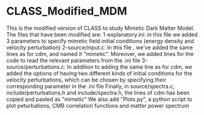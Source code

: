 # CLASS_Modified_MDM
This is the modified version of CLASS to study Mimetic Dark Matter Model. The files that have been modified are:
1-explanatory.ini: in this file we added 3 parameters to specify mimetic field initial conditions (energy density and velocity perturbation)
2-source/input.c: In this file , we've added the same lines as for cdm, and named it "mimetic". Moreover, we added lines for the code to read the relevant parameters from the .ini file
3-source/perturbations.c: In addition to adding the same line as for cdm, we added the options of having two different kinds of initial conditions for the velocity perturbations, which can be chosen by specifying their corresponding parameter in the .ini file
Finally, in source/spectra.c, include/perturbations.h and include/spectra.h, the lines of cdm has been copied and pasted as "mimetic"
We also add "Plots.py", a python script to plot peturbations, CMB correlation functions and matter power spectrum
